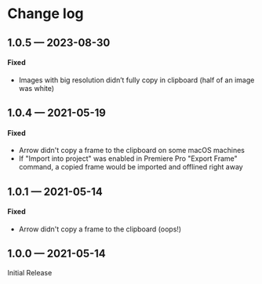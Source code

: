 # Change log

## 1.0.5 — 2023-08-30

#### Fixed

* Images with big resolution didn’t fully copy in clipboard (half of an image was white)

## 1.0.4 — 2021-05-19

#### Fixed

* Arrow didn't copy a frame to the clipboard on some macOS machines
* If "Import into project" was enabled in Premiere Pro "Export Frame" command, a copied frame would be imported and offlined right away

## 1.0.1 — 2021-05-14

#### Fixed

* Arrow didn't copy a frame to the clipboard (oops!)

## 1.0.0 — 2021-05-14

Initial Release
